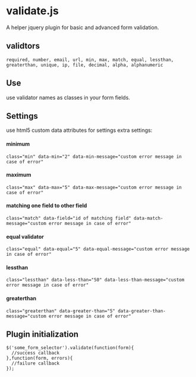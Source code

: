 # validate.js
A helper jquery plugin for basic and advanced form validation.

## validtors
```
required, number, email, url, min, max, match, equal, lessthan, greaterthan, unique, ip, file, decimal, alpha, alphanumeric
```

## Use
use validator names as classes in your form fields.

## Settings
use html5 custom data attributes for settings extra settings:
#### minimum
`class="min" data-min="2" data-min-message="custom error message in case of error"`

#### maximum
`class="max" data-max="5" data-max-message="custom error message in case of error"`

#### matching one field to other field
`class="match" data-field="id of matching field" data-match-message="custom error message in case of error"`

#### equal validator
`class="equal" data-equal="5" data-equal-message="custom error message in case of error"`

#### lessthan 
`class="lessthan" data-less-than="50" data-less-than-message="custom error message in case of error"`

#### greaterthan
`class="greaterthan" data-greater-than="5" data-greater-than-message="custom error message in case of error"`


## Plugin initialization
```
$('some_form_selector').validate(function(form){
  //success callback
},function(form, errors){
  //failure callback
});
```
